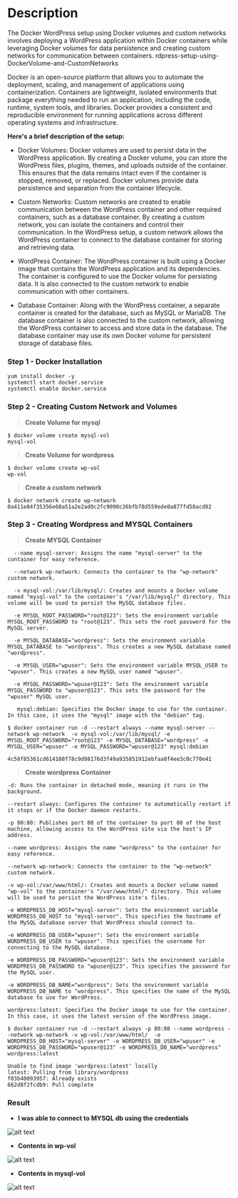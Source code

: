 # Description
The Docker WordPress setup using Docker volumes and custom networks involves deploying a WordPress application within Docker containers while leveraging Docker volumes for data persistence and creating custom networks for communication between containers. rdpress-setup-using-DockerVolume-and-CustomNetworks

Docker is an open-source platform that allows you to automate the deployment, scaling, and management of applications using containerization. Containers are lightweight, isolated environments that package everything needed to run an application, including the code, runtime, system tools, and libraries. Docker provides a consistent and reproducible environment for running applications across different operating systems and infrastructure.

**Here's a brief description of the setup:**

 -   Docker Volumes: Docker volumes are used to persist data in the WordPress application. By creating a Docker volume, you can store the WordPress files, plugins, themes, and uploads outside of the container. This ensures that the data remains intact even if the container is stopped, removed, or replaced. Docker volumes provide data persistence and separation from the container lifecycle.

 -   Custom Networks: Custom networks are created to enable communication between the WordPress container and other required containers, such as a database container. By creating a custom network, you can isolate the containers and control their communication. In the WordPress setup, a custom network allows the WordPress container to connect to the database container for storing and retrieving data.

  -  WordPress Container: The WordPress container is built using a Docker image that contains the WordPress application and its dependencies. The container is configured to use the Docker volume for persisting data. It is also connected to the custom network to enable communication with other containers.

  -  Database Container: Along with the WordPress container, a separate container is created for the database, such as MySQL or MariaDB. The database container is also connected to the custom network, allowing the WordPress container to access and store data in the database. The database container may use its own Docker volume for persistent storage of database files.


### Step 1 - Docker Installation

```
yum install docker -y
systemctl start docker.service
systemctl enable docker.service
```

### Step 2 - Creating Custom Network and Volumes

><b> Create Volume for mysql</b>
 ```
$ docker volume create mysql-vol
mysql-vol
 ```
 ><b> Create Volume for wordpress</b>
```
$ docker volume create wp-vol
wp-vol
 ```
> <b>Create a custom network</b>
```
$ docker network create wp-network
0a411e84f35356e68a51a2e2ad0c2fc9090c26bfb78d559ede0a877fd58acd82
``` 
### Step 3 - Creating Wordpress and MYSQL Containers 

><b>Create MYSQL Container</b>
```
  --name mysql-server: Assigns the name "mysql-server" to the container for easy reference.
 
  --network wp-network: Connects the container to the "wp-network" custom network.

  -v mysql-vol:/var/lib/mysql/: Creates and mounts a Docker volume named "mysql-vol" to the container's "/var/lib/mysql/" directory. This volume will be used to persist the MySQL database files.

  -e MYSQL_ROOT_PASSWORD="root@123": Sets the environment variable MYSQL_ROOT_PASSWORD to "root@123". This sets the root password for the MySQL server.

  -e MYSQL_DATABASE="wordpress": Sets the environment variable MYSQL_DATABASE to "wordpress". This creates a new MySQL database named "wordpress".
 
  -e MYSQL_USER="wpuser": Sets the environment variable MYSQL_USER to "wpuser". This creates a new MySQL user named "wpuser". 
 
  -e MYSQL_PASSWORD="wpuser@123": Sets the environment variable MYSQL_PASSWORD to "wpuser@123". This sets the password for the "wpuser" MySQL user.
 
   mysql:debian: Specifies the Docker image to use for the container. In this case, it uses the "mysql" image with the "debian" tag.
```
```
$ docker container run -d --restart always --name mysql-server --network wp-network  -v mysql-vol:/var/lib/mysql/ -e MYSQL_ROOT_PASSWORD="root@123" -e MYSQL_DATABASE="wordpress" -e MYSQL_USER="wpuser" -e MYSQL_PASSWORD="wpuser@123" mysql:debian

4c58f85361cd614108f78c9d98176d3f49a935851912ebfaa8f4ee3c0c770e41
 ```
 
 ><b> Create wordpress Container</b>

    -d: Runs the container in detached mode, meaning it runs in the background.
    
    --restart always: Configures the container to automatically restart if it stops or if the Docker daemon restarts.
    
    -p 80:80: Publishes port 80 of the container to port 80 of the host machine, allowing access to the WordPress site via the host's IP address.
    
    --name wordpress: Assigns the name "wordpress" to the container for easy reference.
    
    --network wp-network: Connects the container to the "wp-network" custom network.
    
    -v wp-vol:/var/www/html/: Creates and mounts a Docker volume named "wp-vol" to the container's "/var/www/html/" directory. This volume will be used to persist the WordPress site's files.
    
    -e WORDPRESS_DB_HOST="mysql-server": Sets the environment variable WORDPRESS_DB_HOST to "mysql-server". This specifies the hostname of the MySQL database server that WordPress should connect to.
    
    -e WORDPRESS_DB_USER="wpuser": Sets the environment variable WORDPRESS_DB_USER to "wpuser". This specifies the username for connecting to the MySQL database.
    
    -e WORDPRESS_DB_PASSWORD="wpuser@123": Sets the environment variable WORDPRESS_DB_PASSWORD to "wpuser@123". This specifies the password for the MySQL user.
    
    -e WORDPRESS_DB_NAME="wordpress": Sets the environment variable WORDPRESS_DB_NAME to "wordpress". This specifies the name of the MySQL database to use for WordPress.
    
    wordpress:latest: Specifies the Docker image to use for the container. In this case, it uses the latest version of the WordPress image.
 
 ```
$ docker container run -d --restart always -p 80:80 --name wordpress --network wp-network -v wp-vol:/var/www/html/  -e  WORDPRESS_DB_HOST="mysql-server" -e WORDPRESS_DB_USER="wpuser" -e WORDPRESS_DB_PASSWORD="wpuser@123" -e WORDPRESS_DB_NAME="wordpress"  wordpress:latest

Unable to find image 'wordpress:latest' locally
latest: Pulling from library/wordpress
f03b40093957: Already exists 
662d8f2fcdb9: Pull complete 
 ```
 
 ### Result
 
- **I was able to connect to MYSQL db using the credentials**

![alt text](https://i.ibb.co/GtcwDCj/git-docker-wp-setup-mysql.png)


-  **Contents in wp-vol**


![alt text](https://i.ibb.co/RzBdyk2/wp-vol.png)


-  **Contents in mysql-vol**

![alt text](https://i.ibb.co/rm91Hfd/mysql-vol.png)
